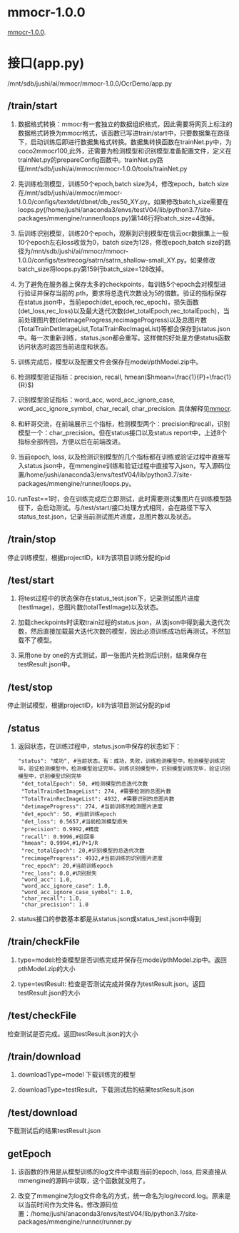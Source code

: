 # mmocr-1.0.0

[mmocr-1.0.0](https://github.com/open-mmlab/mmocr/tree/v1.0.0).

# 接口(app.py)
/mnt/sdb/jushi/ai/mmocr/mmocr-1.0.0/OcrDemo/app.py
## /train/start
1. 数据格式转换：mmocr有一套独立的数据组织格式，因此需要将网页上标注的数据格式转换为mmocr格式，该函数已写进train/start中，只要数据集在路径下，启动训练后即进行数据集格式转换。数据集转换函数在trainNet.py中，为coco2mmocr100,此外，还需要为检测模型和识别模型准备配置文件，定义在trainNet.py的prepareConfig函数中。trainNet.py路径/mnt/sdb/jushi/ai/mmocr/mmocr-1.0.0/tools/trainNet.py

2. 先训练检测模型，训练50个epoch,batch size为4，修改epoch，batch size在/mnt/sdb/jushi/ai/mmocr/mmocr-1.0.0/configs/textdet/dbnet/db_res50_XY.py。如果修改batch_size需要在loops.py(/home/jushi/anaconda3/envs/testV04/lib/python3.7/site-packages/mmengine/runner/loops.py)第146行将batch_size=4改掉。

3. 后训练识别模型，训练20个epoch，观察到识别模型在信云ocr数据集上一般10个epoch左右loss收敛为0，batch size为128，修改epoch,batch size的路径为/mnt/sdb/jushi/ai/mmocr/mmocr-1.0.0/configs/textrecog/satrn/satrn_shallow-small_XY.py。如果修改batch_size将loops.py第159行batch_size=128改掉。

4. 为了避免在服务器上保存太多的checkpoints，每训练5个epoch会对模型进行验证并保存当前的.pth，要求将总迭代次数设为5的倍数。验证的指标保存在status.json中，当前epoch(det_epoch,rec_epoch)，损失函数(det_loss,rec_loss)以及最大迭代次数(det_totalEpoch,rec_totalEpoch)，当前处理图片数(detimageProgress,recimageProgress)以及总图片数(TotalTrainDetImageList,TotalTrainRecImageList)等都会保存到status.json中。每一次重新训练，status.json都会重写。这样做的好处是方便status函数访问状态时返回当前进度和状态。

5. 训练完成后，模型以及配置文件会保存在model/pthModel.zip中。

6. 检测模型验证指标：precision, recall, hmean($hmean=\frac{1}{P}+\frac{1}{R}$)

7. 识别模型验证指标：word_acc, word_acc_ignore_case, word_acc_ignore_symbol, char_recall, char_precision. 具体解释见[mmocr](https://github.com/open-mmlab/mmocr/blob/main/docs/zh_cn/basic_concepts/evaluation.md).

8. 和轩哥交流，在前端展示三个指标，检测模型两个：precision和recall，识别模型一个：char_precision。但在status接口以及status report中，上述8个指标全部传回，方便以后在前端改进。

9. 当前epoch, loss, 以及检测识别模型的几个指标都在训练或验证过程中直接写入status.json中，在mmengine训练和验证过程中直接写入json，写入源码位置/home/jushi/anaconda3/envs/testV04/lib/python3.7/site-packages/mmengine/runner/loops.py。

10. runTest==1时，会在训练完成后立即测试，此时需要测试集图片在训练模型路径下，会启动测试。与/test/start/接口处理方式相同，会在路径下写入status_test.json，记录当前测试图片进度，总图片数以及状态。

## /train/stop
停止训练模型，根据projectID，kill为该项目训练分配的pid

## /test/start
1. 将test过程中的状态保存在status_test.json下，记录测试图片进度(testImage)，总图片数(totalTestImage)以及状态。

2. 加载checkpoints时读取train过程的status.json，从该json中得到最大迭代次数，然后直接加载最大迭代次数的模型，因此必须训练成功后再测试，不然加载不了模型。

3. 采用one by one的方式测试，即一张图片先检测后识别，结果保存在testResult.json中。

## /test/stop
停止测试模型，根据projectID，kill为该项目测试分配的pid

## /status
1. 返回状态，在训练过程中，status.json中保存的状态如下：
   ```
   "status": "成功", #当前状态，有：成功，失败，训练检测模型中，检测模型训练完毕，验证检测模型中，检测模型验证完毕，训练识别模型中，识别模型训练完毕，验证识别模型中，识别模型识别完毕
    "det_totalEpoch": 50, #检测模型的总迭代次数
    "TotalTrainDetImageList": 274, #需要检测的总图片数
    "TotalTrainRecImageList": 4932, #需要识别的总图片数
    "detimageProgress": 274, #当前训练的检测图片进度
    "det_epoch": 50, #当前训练epoch
    "det_loss": 0.5657,#当前检测模型损失
    "precision": 0.9992,#精度
    "recall": 0.9996,#召回率
    "hmean": 0.9994,#1/P+1/R
    "rec_totalEpoch": 20,#识别模型的总迭代次数
    "recimageProgress": 4932,#当前训练的识别图片进度
    "rec_epoch": 20,#当前训练epoch
    "rec_loss": 0.0,#识别损失
    "word_acc": 1.0,
    "word_acc_ignore_case": 1.0,
    "word_acc_ignore_case_symbol": 1.0,
    "char_recall": 1.0,
    "char_precision": 1.0
   ```
2. status接口的参数基本都是从status.json或status_test.json中得到

## /train/checkFile
1. type=model:检查模型是否训练完成并保存在model/pthModel.zip中。返回pthModel.zip的大小

2. type=testResult: 检查是否测试完成并保存为testResult.json。返回testResult.json的大小

## /test/checkFile
检查测试是否完成。返回testResult.json的大小

## /train/download
1. downloadType=model 下载训练完的模型

2. downloadType=testResult，下载测试后的结果testResult.json

## /test/download
下载测试后的结果testResult.json

## getEpoch
1. 该函数的作用是从模型训练的log文件中读取当前的epoch, loss, 后来直接从mmengine的源码中读取，这个函数就没用了。

2. 改变了mmengine为log文件命名的方式，统一命名为log/record.log。原来是以当前时间作为文件名。修改源码位置：/home/jushi/anaconda3/envs/testV04/lib/python3.7/site-packages/mmengine/runner/runner.py
   
